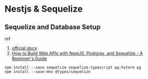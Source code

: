 # Nestjs & Sequelize

## Sequelize and Database Setup

ref

1. [official docs](https://docs.nestjs.com/recipes/sql-sequelize)
2. [How to Build Web APIs with NestJS, Postgres, and Sequelize - A Beginner's Guide](https://www.freecodecamp.org/news/build-web-apis-with-nestjs-beginners-guide/)

```
npm install --save sequelize sequelize-typescript pg-hstore pg
npm install --save-dev @types/sequelize
```
